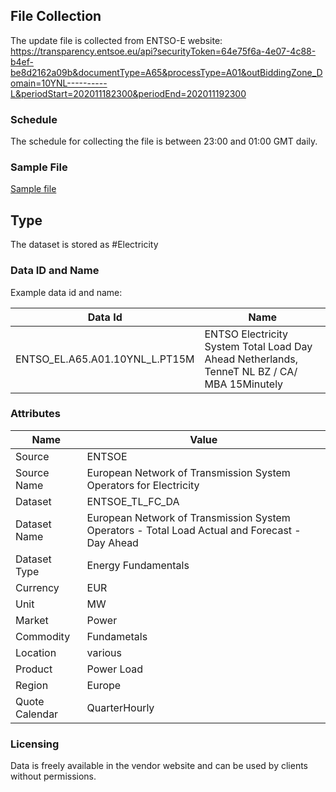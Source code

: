 ## File Collection

The update file is collected from ENTSO-E website: https://transparency.entsoe.eu/api?securityToken=64e75f6a-4e07-4c88-b4ef-be8d2162a09b&documentType=A65&processType=A01&outBiddingZone_Domain=10YNL----------L&periodStart=202011182300&periodEnd=202011192300 

### Schedule

The schedule for collecting the file is between 23:00 and 01:00 GMT daily.

### Sample File

[Sample file](pathname:///file-samples/ENTSOE_EL_TL_DA.xml)

## Type

The dataset is stored as #Electricity

### Data ID and Name

Example data id and name:

|**Data Id**|**Name**|
|-|-|
|ENTSO_EL.A65.A01.10YNL_L.PT15M|ENTSO Electricity System Total Load Day Ahead Netherlands, TenneT NL BZ / CA/ MBA 15Minutely|

### Attributes

|Name|Value|
|-|-|
|Source|ENTSOE|
|Source Name|European Network of Transmission System Operators for Electricity|
|Dataset|ENTSOE_TL_FC_DA|
|Dataset Name|European Network of Transmission System Operators - Total Load Actual and Forecast - Day Ahead|
|Dataset Type|Energy Fundamentals|
|Currency|EUR|
|Unit|MW|
|Market|Power|
|Commodity|Fundametals|
|Location|various|
|Product|Power Load|
|Region|Europe|
|Quote Calendar|QuarterHourly|

### Licensing

Data is freely available in the vendor website and can be used by clients without permissions.